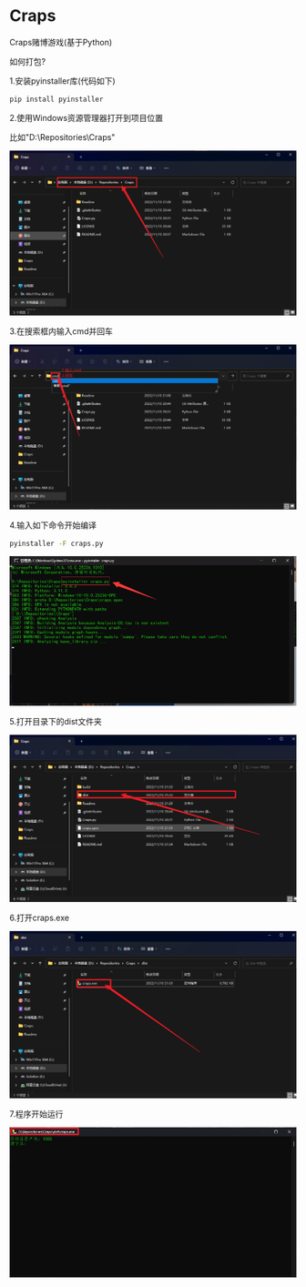 # Craps
 Craps赌博游戏(基于Python)

如何打包?

1.安装pyinstaller库(代码如下)

```bash
pip install pyinstaller
```

2.使用Windows资源管理器打开到项目位置

比如"D:\Repositories\Craps"

![文件资源管理器](./Readme/zyglqd.png)

3.在搜索框内输入cmd并回车

![cmd](./Readme/zyglqcmd.png)

4.输入如下命令开始编译

```bash
pyinstaller -F craps.py
```

![开始编译](.\Readme\cmdpyinstallercraps.py.png)

5.打开目录下的dist文件夹

![打开目录下的dist文件夹](.\Readme\opendist.png)

6.打开craps.exe

![打开craps.exe](.\Readme\opencraps.png)

7.程序开始运行

![开始运行](.\Readme\cxyx.png)
